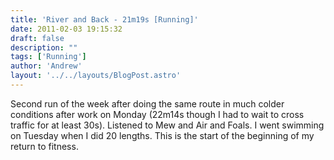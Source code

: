 ```yaml
---
title: 'River and Back - 21m19s [Running]'
date: 2011-02-03 19:15:32
draft: false
description: ""
tags: ['Running']
author: 'Andrew'
layout: '../../layouts/BlogPost.astro'
---
```


Second run of the week after doing the same route in much colder conditions after work on Monday (22m14s though I had to wait to cross traffic for at least 30s). Listened to Mew and Air and Foals. I went swimming on Tuesday when I did 20 lengths. This is the start of the beginning of my return to fitness.
